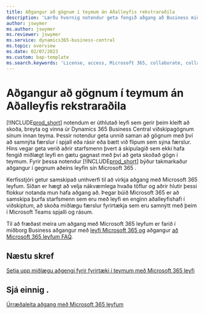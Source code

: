 ```yaml
---
title: Aðgangur að gögnum í teymum án Aðalleyfis rekstraraðila
description: 'Lærðu hvernig notendur geta fengið aðgang að Business miðlægu gögn í  Microsoft Teams  spjalli og rásum, með aðeins  Microsoft 365  leyfi en ekkert aðalleyfi fyrirtækja.'
author: jswymer
ms.author: jswymer
ms.reviewer: jswymer
ms.service: dynamics365-business-central
ms.topic: overview
ms.date: 02/07/2023
ms.custom: bap-template
ms.search.keywords: 'License, access, Microsoft 365, collaborate, collaboration, Teams, Microsoft Teams'
---
```


# <a name="access-data-in-teams-without-business-central-license" />Aðgangur að gögnum í teymum án Aðalleyfis rekstraraðila

[!INCLUDE[prod_short](includes/prod_short.md)] notendum er úthlutað leyfi sem gerir þeim kleift að skoða, breyta og vinna úr  Dynamics 365 Business Central  viðskipagögnum sínum innan teyma. Þessir notendur geta unnið saman að gögnum með því að samnýta færslur í spjall eða rásir eða bætt við flipum sem sýna færslur. Hins vegar geta verið aðrir starfsmenn þvert á skipulagið sem ekki hafa fengið miðlægt leyfi en gætu gagnast með því að geta skoðað gögn í teymum. Fyrir þessa notendur  [!INCLUDE[prod_short](includes/prod_short.md)]  býður takmarkaður aðgangur í gegnum aðeins leyfin sín Microsoft 365 .  

Kerfisstjóri getur samskipað umhverfi til að virkja aðgang með  Microsoft 365  leyfum. Síðan er hægt að velja nákvæmlega hvaða töflur og aðrir hlutir þessi flokkur notanda mun hafa aðgang að. Þegar búið  Microsoft 365  er að samskipa þurfa starfsmenn sem eru með leyfi en enginn aðalleyfishafi í viðskiptum, að skoða miðlægu færslur fyrirtækja sem eru samnýtt með þeim í  Microsoft Teams  spjalli og rásum.

Til að fræðast meira um aðgang með  Microsoft 365  leyfum er farið í miðborg Business aðgangur með  [leyfi  Microsoft 365  og](admin-access-with-m365-license.md)  aðgangur  [að  Microsoft 365  leyfum FAQ](admin-access-with-m365-license-faq.md).

## <a name="next-steps" />Næstu skref

[Setja upp miðlægu aðgengi fyrir fyrirtæki í teymum með  Microsoft 365  leyfi](admin-access-with-m365-license-setup.md)  

## <a name="see-also" />Sjá einnig .

[Úrræðaleita aðgang með Microsoft 365 leyfum](admin-access-with-m365-license-troubleshooting.md)  
